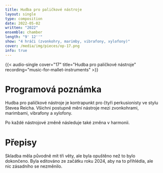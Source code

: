 ```yaml
---
title: Hudba pro paličkové nástroje
layout: single
type: composition
date: 2022-05-02
written: "2022"
ensemble: chamber
length: "9' 12''"
show: "4 hráči (zvonkohry, marimby, vibrafony, xylofony)"
cover: /media/img/pieces/op-17.png
info: true
---
```


{{< audio-single cover="17" title="Hudba pro paličkové nástroje" recording="music-for-mallet-instruments" >}}

# Programová poznámka

Hudba pro paličkové nástroje je kontrapunkt pro čtyři perkusionisty ve stylu Stevea Reicha. Všichni postupně mění nástroje mezi zvonkohrami, marimbami, vibrafony a xylofony.

Po každé nástrojové změně následuje také změna v harmonii.

# Přepisy

Skladba měla původně mít tři věty, ale byla opuštěno než to bylo dokončeno. Byla editováno ze začátku roku 2024, aby na to přihlédla, ale nic zásadního se nezměnilo.